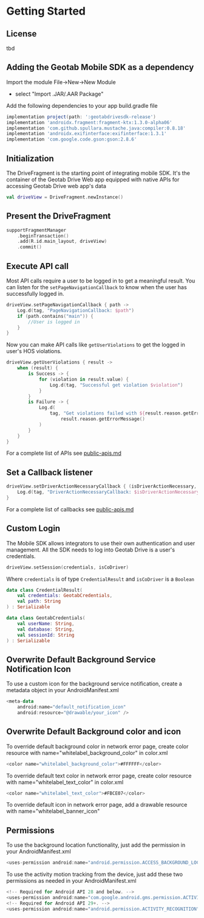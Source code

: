 # Getting Started 

## License

tbd  

## Adding the Geotab Mobile SDK as a dependency  

Import the module File->New->New Module  
- select "Import .JAR/.AAR Package"

Add the following dependencies to your app build.gradle file
```Groovy
implementation project(path: ':geotabdrivesdk-release')
implementation 'androidx.fragment:fragment-ktx:1.3.0-alpha06'
implementation 'com.github.spullara.mustache.java:compiler:0.8.18'
implementation 'androidx.exifinterface:exifinterface:1.3.1'
implementation 'com.google.code.gson:gson:2.8.6'
```
## Initialization

The DriveFragment is the starting point of integrating mobile SDK. It's the container of the Geotab Drive Web app equipped with native APIs for accessing Geotab Drive web app's data
```kotlin
val driveView = DriveFragment.newInstance()  
```

## Present the DriveFragment

```kotlin
supportFragmentManager
    .beginTransaction()
    .add(R.id.main_layout, driveView)
    .commit()
```
## Execute API call

Most API calls require a user to be logged in to get a meaningful result.  You can listen for the `setPageNavigationCallback` to know when the user has successfully logged in.
```kotlin
driveView.setPageNavigationCallback { path ->
    Log.d(tag, "PageNavigationCallback: $path")
    if (path.contains("main")) {
        //User is logged in
    }
}
```
Now you can make API calls like `getUserViolations` to get the logged in user's HOS violations. 
```kotlin
driveView.getUserViolations { result ->
    when (result) {
        is Success -> {
            for (violation in result.value) {
                Log.d(tag, "Successful get violation $violation")
            }
        }
        is Failure -> {
            Log.d(
                tag, "Get violations failed with ${result.reason.getErrorCode()}," +
                    result.reason.getErrorMessage()
            )
        }
    }
}
```  

For a complete list of APIs see [public-apis.md](./public-apis.md)

## Set a Callback listener
```kotlin
driveView.setDriverActionNecessaryCallback { (isDriverActionNecessary, driverActionType) ->
    Log.d(tag, "DriverActionNecessaryCallback: $isDriverActionNecessary, $driverActionType ")
}
```

For a complete list of callbacks see [public-apis.md](./public-apis.md)
## Custom Login

The Mobile SDK allows integrators to use their own authentication and user management. All the SDK needs to log into Geotab Drive is a user's credentials.

```kotlin
driveView.setSession(credentials, isCoDriver)
```
Where `credentials` is of type `CredentialResult` and `isCoDriver` is a `Boolean`
```kotlin
data class CredentialResult(
    val credentials: GeotabCredentials,
    val path: String
) : Serializable

data class GeotabCredentials(
    val userName: String,
    val database: String,
    val sessionId: String
) : Serializable
``` 

## Overwrite Default Background Service Notification Icon

To use a custom icon for the background service notification, create a metadata object in your AndroidManifest.xml
```kotlin
<meta-data
    android:name="default_notification_icon"
    android:resource="@drawable/your_icon" />
```

## Overwrite Default Background color and icon

To override default background color in network error page, create color resource with name="whitelabel_background_color" in color.xml
```kotlin
<color name="whitelabel_background_color">#FFFFFF</color>
```
To override default text color in network error page, create color resource with name="whitelabel_text_color" in color.xml
```kotlin
<color name="whitelabel_text_color">#FBCE07</color>
```
To override default icon in network error page, add a drawable resource with name="whitelabel_banner_icon"

## Permissions

To use the background location functionality, just add the permission in your AndroidManifest.xml

```kotlin
<uses-permission android:name="android.permission.ACCESS_BACKGROUND_LOCATION" />
```

To use the activity motion tracking from the device, just add these two permissions as needed in your AndroidManifest.xml

```kotlin
<!-- Required for Android API 28 and below. -->
<uses-permission android:name="com.google.android.gms.permission.ACTIVITY_RECOGNITION" />
<!-- Required for Android API 29+. -->
<uses-permission android:name="android.permission.ACTIVITY_RECOGNITION" />
```
